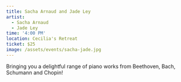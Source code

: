 ```yaml
---
title: Sacha Arnaud and Jade Ley
artist:
  - Sacha Arnaud
  - Jade Ley
time: '4:00 PM'
location: Cecilia's Retreat
ticket: $25
image: /assets/events/sacha-jade.jpg
---
```


Bringing you a delightful range of piano works from Beethoven, Bach, Schumann and Chopin!
